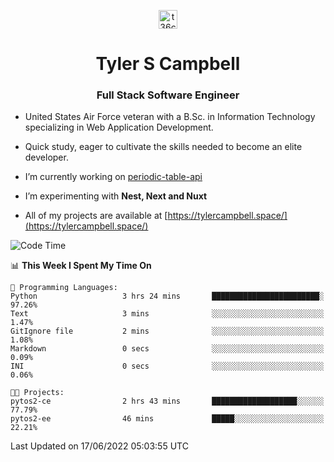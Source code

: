 <p align="center">
<a href="https://www.linkedin.com/in/t36campbell" target="blank"><img align="center" src="https://ik.imagekit.io/t36campbell/Portfolio/linkedin.png.original_m8bbGgPh6.png" alt="t36campbell" height="30" width="30" /></a>
</p>
<h1 align="center">Tyler S Campbell</h1>
<h3 align="center">Full Stack Software Engineer</h3>

* United States Air Force veteran with a B.Sc. in Information Technology specializing in Web Application Development. 

* Quick study, eager to cultivate the skills needed to become an elite developer.

* I’m currently working on [periodic-table-api](https://github.com/t36campbell/periodic-table-api)

* I’m experimenting with **Nest, Next and Nuxt**

* All of my projects are available at [https://tylercampbell.space/](https://tylercampbell.space/)

<!--START_SECTION:waka-->
![Code Time](http://img.shields.io/badge/Code%20Time-1%2C657%20hrs%2039%20mins-blue)

📊 **This Week I Spent My Time On** 

```text
💬 Programming Languages: 
Python                   3 hrs 24 mins       ████████████████████████░   97.26% 
Text                     3 mins              ░░░░░░░░░░░░░░░░░░░░░░░░░   1.47% 
GitIgnore file           2 mins              ░░░░░░░░░░░░░░░░░░░░░░░░░   1.08% 
Markdown                 0 secs              ░░░░░░░░░░░░░░░░░░░░░░░░░   0.09% 
INI                      0 secs              ░░░░░░░░░░░░░░░░░░░░░░░░░   0.06%

🐱‍💻 Projects: 
pytos2-ce                2 hrs 43 mins       ███████████████████░░░░░░   77.79% 
pytos2-ee                46 mins             █████░░░░░░░░░░░░░░░░░░░░   22.21%

```


 Last Updated on 17/06/2022 05:03:55 UTC
<!--END_SECTION:waka-->
